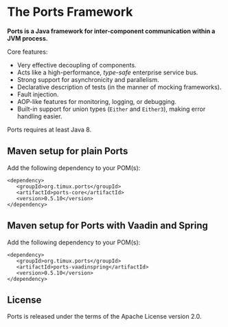 
# The Ports Framework

**Ports is a Java framework for inter-component communication within a JVM process.**

Core features:

* Very effective decoupling of components.
* Acts like a high-performance, *type-safe* enterprise service bus.
* Strong support for asynchronicity and parallelism.
* Declarative description of tests (in the manner of mocking frameworks).
* Fault injection.
* AOP-like features for monitoring, logging, or debugging.
* Built-in support for union types (``Either`` and ``Either3``),
  making error handling easier.

Ports requires at least Java 8.


## Maven setup for plain Ports

Add the following dependency to your POM(s):

```
<dependency>
   <groupId>org.timux.ports</groupId>
   <artifactId>ports-core</artifactId>
   <version>0.5.10</version>
</dependency>
```


## Maven setup for Ports with Vaadin and Spring

Add the following dependency to your POM(s):

```
<dependency>
   <groupId>org.timux.ports</groupId>
   <artifactId>ports-vaadinspring</artifactId>
   <version>0.5.10</version>
</dependency>
```

## License

Ports is released under the terms of the Apache License version 2.0.
